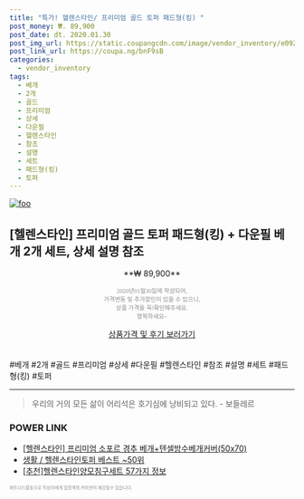```yaml
--- 
title: "특가! 헬렌스타인/ 프리미엄 골드 토퍼 패드형(킹) " 
post_money: ₩. 89,900 
post_date: dt. 2020.01.30 
post_img_url: https://static.coupangcdn.com/image/vendor_inventory/e092/c3020077741f949ac78374edcd43127d81a6d712b118ba381259485256e9.jpg 
post_link_url: https://coupa.ng/bnF9sB 
categories: 
  - vendor_inventory 
tags: 
  - 베개 
  - 2개 
  - 골드 
  - 프리미엄 
  - 상세 
  - 다운필 
  - 헬렌스타인 
  - 참조 
  - 설명 
  - 세트 
  - 패드형(킹) 
  - 토퍼 
--- 
```

[![foo](https://static.coupangcdn.com/image/vendor_inventory/e092/c3020077741f949ac78374edcd43127d81a6d712b118ba381259485256e9.jpg)](https://coupa.ng/bnF9sB) 

## [헬렌스타인] 프리미엄 골드 토퍼 패드형(킹) + 다운필 베개 2개 세트, 상세 설명 참조 
<p style="text-align: center;">**₩ 89,900**</p> 
<p style="text-align: center;"><span style="color: #898c8f; font-family: Georgia,Times,serif; font-size: 0.75em;">2020년01월30일에 작성되어, <br>가격변동 및 추가할인이 있을 수 있으니,<br> 상품 가격을 꼭!확인해주세요.<br>행복하세요~</span> 
</p>	 
<div markdown="0" style="text-align: center;"><a href="https://coupa.ng/bnF9sB" class="btn btn--success">상품가격 및 후기 보러가기</a></div> 
<br><br> 
  #베개 #2개 #골드 #프리미엄 #상세 #다운필 #헬렌스타인 #참조 #설명 #세트 #패드형(킹) #토퍼 
<hr> 

> 우리의 거의 모든 삶이 어리석은 호기심에 낭비되고 있다. - 보들레르 


### POWER LINK

* <a href="https://blog.naver.com/santokki14/221787845817" target="_blank">[헬렌스타인] 프리미엄 소포르 경추 베개+텐셀방수베개커버(50x70)</a>
* <a href="https://blog.naver.com/santokki14/221789699624" target="_blank">생활 / 헬렌스타인토퍼 베스트 ~50위</a>
* <a href="https://blog.naver.com/fasyy4321/221784550384" target="_blank">[추천]헬렌스타인양모침구세트 57가지 정보</a>

<span style="color: #898c8f; font-family: Georgia,Times,serif; font-size: 0.55em;">파트너스활동으로 작성자에게 일정액의 커미션이 제공될수 있습니다.</span> 

